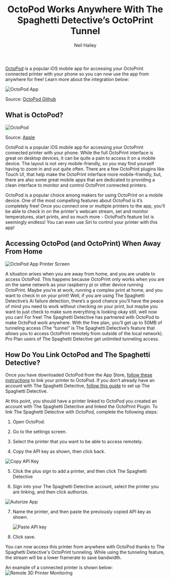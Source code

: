 ﻿---
title: "OctoPod Works Anywhere With The Spaghetti Detective’s OctoPrint Tunnel"
author: Neil Hailey
author_url: https://www.linkedin.com/in/neilhailey
author_image_url: "https://cdn-images-1.medium.com/fit/c/300/300/1*L2wRkwCzzk4_YQ6WplroVg.png"
tags: ['Tech', '3D Printer Remote Access', 'OctoPrint', '3D Printing Tips', 'how-to']
---

[OctoPod](https://apps.apple.com/us/app/octopod-for-octoprint/id1412557625) is a popular iOS mobile app for accessing your OctoPrint connected printer with your phone so you can now use the app from anywhere for free! Learn more about the integration below:



![OctoPod App](/img/blogs/octopod/OctoPod_Panel.png)

Source: [OctoPod Github](https://github.com/gdombiak/OctoPod)

<!--truncate-->

## What is OctoPod?

  ![OctoPod](/img/blogs/octopod/octopod.png)

Source: [Apple](https://apps.apple.com/us/app/octopod-for-octoprint/id1412557625)

OctoPod is a popular iOS mobile app for accessing your OctoPrint connected printer with your phone. While the full OctoPrint interface is great on desktop devices, it can be quite a pain to access it on a mobile device. The layout is not very mobile-friendly, so you may find yourself having to zoom in and out quite often. There are a few OctoPrint plugins like Touch UI, that help make the OctoPrint interface more mobile-friendly, but, there are also some great mobile apps that are dedicated to providing a clean interface to monitor and control OctoPrint connected printers.

OctoPod is a popular choice among makers for using OctoPrint on a mobile device. One of the most compelling features about OctoPod is it’s completely free! Once you connect one or multiple printers to the app, you’ll be able to check in on the printer's webcam stream, set and monitor temperatures, start prints, and so much more - OctoPod’s feature list is seemingly endless! You can even use Siri to control your printer with this app!



## Accessing OctoPod (and OctoPrint) When Away From Home

![OctoPod App Printer Screen](/img/blogs/octopod/printing.PNG)

A situation arises when you are away from home, and you are unable to access OctoPod. This happens because OctoPrint only works when you are on the same network as your raspberry pi or other device running OctoPrint. Maybe you’re at work, running a complex print at home, and you want to check in on your print! Well, if you are using The Spaghetti Detective’s Ai failure detection, there’s a good chance you’ll have the peace of mind you need to work without checking on your print, but maybe you want to just check to make sure everything is looking okay still, well now you can! For free! The Spaghetti Detective has partnered with OctoPod to make OctoPod work anywhere. With the free plan, you’ll get up to 50MB of tunneling access (The “tunnel” is The Spaghetti Detective’s feature that allows you to access OctoPrint remotely from outside of the local network). Pro Plan users of The Spaghetti Detective get unlimited tunneling access.



## How Do You Link OctoPod and The Spaghetti Detective?



Once you have downloaded OctoPod from the App Store, [follow these instructions](https://github.com/gdombiak/OctoPod/wiki/How-to-add-new-printers-to-OctoPod%3F) to link your printer to OctoPod. If you don’t already have an account with The Spaghetti Detective, [follow this guide](https://www.thespaghettidetective.com/docs/user_guides/octoprint-plugin-setup/) to set up The Spaghetti Detective.


At this point, you should have a printer linked to OctoPod you created an account with The Spaghetti Detective and linked the OctoPrint Plugin. To link The Spaghetti Detective with OctoPod, complete the following steps:



1.  Open OctoPod.

2.  Go to the settings screen.

3.  Select the printer that you want to be able to access remotely.

4.  Copy the API key as shown, then click back.


![Copy API Key](/img/blogs/octopod/copy_api.PNG)

5.  Click the plus  sign to add a printer, and then click The Spaghetti Detective

6.  Sign into your The Spaghetti Detective account, select the printer you are linking, and then click authorize.


  ![Autorize App](/img/blogs/octopod/authorize.PNG)

7.  Name the printer, and then paste the previously copied API key as shown.

    ![Paste API key](/img/blogs/octopod/paste-code.PNG)

9.  Click save.

You can now access this printer from anywhere with OctoPod thanks to The Spaghetti Detective's OctoPrint tunneling. While using the tunneling feature, the stream will be a lower framerate to save bandwidth.



An example of a connected printer is shown below: ![Remote 3D Printer Monitoring](/img/blogs/octopod/printing.PNG)


